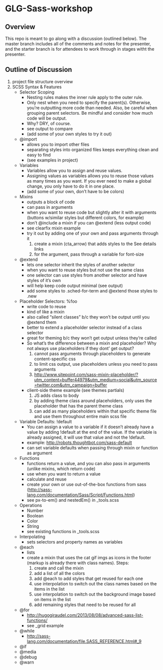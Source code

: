 # GLG-Sass-workshop #

## Overview ##

This repo is meant to go along with a discussion (outlined below). The master branch includes all of the comments and notes for the presenter, and the starter branch is for attendees to work through in stages witht the presenter.

## Outline of Discussion ##

1. project file structure overview
2. SCSS Syntax & Features
	- Selector Scoping
		* Nesting rules makes the inner rule apply to the outer rule.
		* Only nest when you need to specify the parent(s). Otherwise, you’re outputting more code than needed. Also, be careful when grouping parent selectors. Be mindful and consider how much code will be output.
		* Why? DRY, of course.
		* see output to compare
		* (add some of your own styles to try it out)
	- @import
		* allows you to import other files
		* separating styles into organized files keeps everything clean and easy to find
		* (see examples in project)
	- Variables
		* Variables allow you to assign and reuse values.
		* Assigning values as variables allows you to reuse those values as many times as you want. If you ever need to make a global change, you only have to do it in one place.
		* (add some of your own, don’t have to be colors)
	- Mixins
		* outputs a block of code
		* can pass in arguments
		* when you want to reuse code but slightly alter it with arguments (buttons w/similar styles but different colors, for example)
		* don’t @include a mixin if you can @extend (less output code)
		* see clearfix mixin example
		* try it out by adding one of your own and pass arguments through it
			1. create a mixin (cta_arrow) that adds styles to the See details links
			2. for the argument, pass through a variable for font-size
	- @extend
		* lets one selector inherit the styles of another selector
		* when you want to reuse styles but not use the same class
		* one selector can use styles from another selector and have styles of it’s own
		* will help keep code output minimal (see output)
		* add some styles to .sched-for-term and @extend those styles to .new
	- Placeholder Selectors: %foo
		* write code to reuse
		* kind of like a mixin
		* also called “silent classes” b/c they won’t be output until you @extend them
		* better to extend a placeholder selector instead of a class selector
		* great for theming b/c they won’t get output unless they’re called
		* So what’s the difference between a mixin and placeholder? Why not always use placeholders if they dont’ get output?
			1. cannot pass arguments through placeholders to generate content-specific css
			2. to limit css output, use placeholders unless you need to pass arguments
			3. http://www.sitepoint.com/sass-mixin-placeholder/?utm_content=buffer44979&utm_medium=social&utm_source=twitter.com&utm_campaign=buffer
		* client-side theme example (see themes partials)
			1. JS adds class to body
			2. by adding theme class around placeholders, only uses the placeholder that has the parent theme class
			3. can add as many placeholders within that specific theme file and use them throughout entire main scss file
	- Variable Defaults: !default
		* You can assign a value to a variable if it doesn’t already have a value by adding !default at the end of the value. If the variable is already assigned, it will use that value and not the !default.
		* example: http://robots.thoughtbot.com/sass-default
		* can set variable defaults when passing through mixin or function as argument
	- Functions
		* functions return a value, and you can also pass in arguments (unlike mixins, which return code)
		* use when you want to return a value
		* calculate and reuse
		* create your own or use out-of-the-box functions from sass (http://sass-lang.com/documentation/Sass/Script/Functions.html)
		* see px-to-em() and nestedEm() in _tools.scss
	- Operations
		* Number
		* Boolean
		* Color
		* String
		* see existing functions in _tools.scss
	- Interpolating
		* sets selectors and property names as variables
	- @each
		* lists
		* create a mixin that uses the cat gif imgs as icons in the footer (markup is already there with class names). Steps:
			1. create and call the mixin
			2. add a list of all the colors
			3. add @each to add styles that get reused for each one
			4. use interpolation to switch out the class names based on the items in the list
			5. use interpolation to switch out the background image based on items in the list
			6. add remaining styles that need to be reused for all
	- @for
		* http://hugogiraudel.com/2013/08/08/advanced-sass-list-functions/
		* see _grid example
	- @while
		* http://sass-lang.com/documentation/file.SASS_REFERENCE.html#_9
	- @if
	- @media
	- @debug
	- @warn
